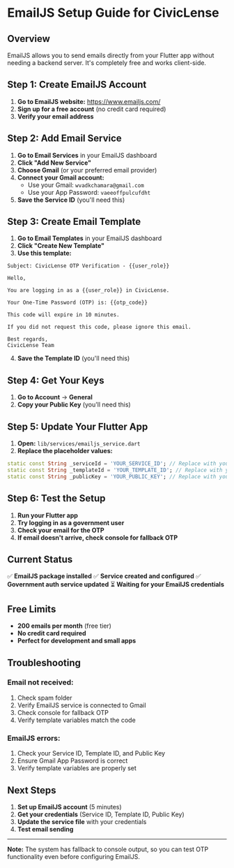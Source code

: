 # EmailJS Setup Guide for CivicLense

## Overview
EmailJS allows you to send emails directly from your Flutter app without needing a backend server. It's completely free and works client-side.

## Step 1: Create EmailJS Account

1. **Go to EmailJS website:** https://www.emailjs.com/
2. **Sign up for a free account** (no credit card required)
3. **Verify your email address**

## Step 2: Add Email Service

1. **Go to Email Services** in your EmailJS dashboard
2. **Click "Add New Service"**
3. **Choose Gmail** (or your preferred email provider)
4. **Connect your Gmail account:**
   - Use your Gmail: `wvadkchamara@gmail.com`
   - Use your App Password: `vaeeoffpulcufdht`
5. **Save the Service ID** (you'll need this)

## Step 3: Create Email Template

1. **Go to Email Templates** in your EmailJS dashboard
2. **Click "Create New Template"**
3. **Use this template:**

```
Subject: CivicLense OTP Verification - {{user_role}}

Hello,

You are logging in as a {{user_role}} in CivicLense.

Your One-Time Password (OTP) is: {{otp_code}}

This code will expire in 10 minutes.

If you did not request this code, please ignore this email.

Best regards,
CivicLense Team
```

4. **Save the Template ID** (you'll need this)

## Step 4: Get Your Keys

1. **Go to Account** → **General**
2. **Copy your Public Key** (you'll need this)

## Step 5: Update Your Flutter App

1. **Open:** `lib/services/emailjs_service.dart`
2. **Replace the placeholder values:**

```dart
static const String _serviceId = 'YOUR_SERVICE_ID'; // Replace with your Service ID
static const String _templateId = 'YOUR_TEMPLATE_ID'; // Replace with your Template ID  
static const String _publicKey = 'YOUR_PUBLIC_KEY'; // Replace with your Public Key
```

## Step 6: Test the Setup

1. **Run your Flutter app**
2. **Try logging in as a government user**
3. **Check your email for the OTP**
4. **If email doesn't arrive, check console for fallback OTP**

## Current Status

✅ **EmailJS package installed**
✅ **Service created and configured**
✅ **Government auth service updated**
⏳ **Waiting for your EmailJS credentials**

## Free Limits

- **200 emails per month** (free tier)
- **No credit card required**
- **Perfect for development and small apps**

## Troubleshooting

### Email not received:
1. Check spam folder
2. Verify EmailJS service is connected to Gmail
3. Check console for fallback OTP
4. Verify template variables match the code

### EmailJS errors:
1. Check your Service ID, Template ID, and Public Key
2. Ensure Gmail App Password is correct
3. Verify template variables are properly set

## Next Steps

1. **Set up EmailJS account** (5 minutes)
2. **Get your credentials** (Service ID, Template ID, Public Key)
3. **Update the service file** with your credentials
4. **Test email sending**

---

**Note:** The system has fallback to console output, so you can test OTP functionality even before configuring EmailJS.
